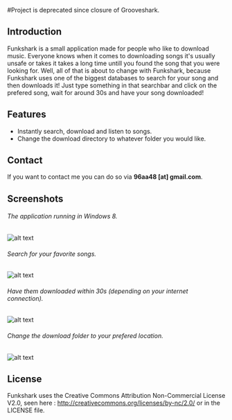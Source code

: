 #Project is deprecated since closure of Grooveshark.

## Introduction

Funkshark is a small application made for people who like to download music.
Everyone knows when it comes to downloading songs it's usually unsafe or takes it takes a long time untill you found the song that you were looking for.
Well, all of that is about to change with Funkshark, because Funkshark uses one of the biggest databases to search for your song and then downloads it!
Just type something in that searchbar and click on the prefered song, wait for around 30s and have your song downloaded!

## Features

- Instantly search, download and listen to songs.
- Change the download directory to whatever folder you would like.

## Contact

If you want to contact me you can do so via **96aa48 [at] gmail.com**.

## Screenshots
###### The application running in Windows 8.
![alt text](http://i.imgur.com/WMGK7iD.png "The application running in Windows 8.")
###### Search for your favorite songs.
![alt text](http://i.imgur.com/UvHkMHo.png "Search for your favorite songs.")
###### Have them downloaded within 30s (depending on your internet connection).
![alt text](http://i.imgur.com/SOS33Pa.png "Have them downloaded within 30s (depending on your internet connection).")
###### Change the download folder to your prefered location.
![alt text](http://i.imgur.com/nSHneW3.png "Change the download folder to your prefered location.")

## License

Funkshark uses the Creative Commons Attribution Non-Commercial License V2.0, seen here : http://creativecommons.org/licenses/by-nc/2.0/ or in the LICENSE file.
